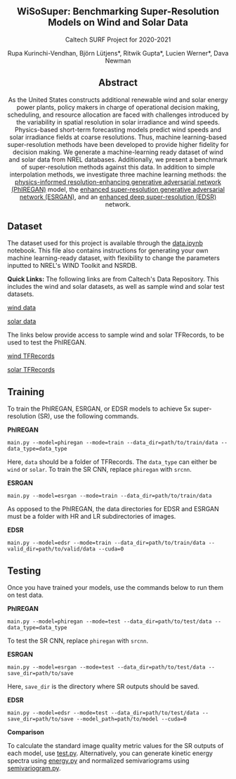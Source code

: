 <div align="center">

## WiSoSuper: Benchmarking Super-Resolution Models on Wind and Solar Data

Caltech SURF Project for 2020-2021

Rupa Kurinchi-Vendhan, Björn Lütjens*, Ritwik Gupta*, Lucien Werner*, Dava Newman

## Abstract
As the United States constructs additional renewable wind and solar energy power plants, policy makers in charge of operational decision making, scheduling, and resource allocation are faced with challenges introduced by the variability in spatial resolution in solar irradiance and wind speeds. Physics-based short-term forecasting models predict wind speeds and solar irradiance fields at coarse resolutions. Thus, machine learning-based super-resolution methods have been developed to provide higher fidelity for decision making. We generate a machine-learning ready dataset of wind and solar data from NREL databases. Additionally, we present a benchmark of super-resolution methods against this data. In addition to simple interpolation methods, we investigate three machine learning methods: the [physics-informed resolution-enhancing generative adversarial network (PhIREGAN)](https://www.pnas.org/content/117/29/16805) model, the [enhanced super-resolution generative adversarial network (ESRGAN)](http://openaccess.thecvf.com/content_ECCVW_2018/papers/11133/Wang_ESRGAN_Enhanced_Super-Resolution_Generative_Adversarial_Networks_ECCVW_2018_paper.pdf), and an [enhanced deep super-resolution (EDSR)](https://arxiv.org/abs/1707.02921) network.

<div align="left">

## Dataset
The dataset used for this project is available through the [data.ipynb](https://github.com/RupaKurinchiVendhan/SuperEnergyBench/blob/main/data.ipynb) notebook. This file also contains instructions for generating your own machine learning-ready dataset, with flexibility to change the parameters inputted to NREL's WIND Toolkit and NSRDB.

**Quick Links:**
The following links are from Caltech's Data Repository. This includes the wind and solar datasets, as well as sample wind and solar test datasets.
  
[wind data](https://data.caltech.edu/records/2126)
  
[solar data](https://data.caltech.edu/records/2127)

The links below provide access to sample wind and solar TFRecords, to be used to test the PhIREGAN.

[wind TFRecords](https://drive.google.com/file/d/1YOskV2lmsnaOX9233-_Q2M5GRL779Okq/view?usp=sharing)
  
[solar TFRecords](https://drive.google.com/file/d/16G61UgIyYlDciG_IUyR5XYv8wMB838vb/view?usp=sharing)

## Training
To train the PhIREGAN, ESRGAN, or EDSR models to achieve 5x super-resolution (SR), use the following commands.

**PhIREGAN**

`main.py --model=phiregan --mode=train --data_dir=path/to/train/data --data_type=data_type`

Here, `data` should be a folder of TFRecords. The `data_type` can either be `wind` or `solar`. To train the SR CNN, replace `phiregan` with `srcnn`. 

**ESRGAN**

`main.py --model=esrgan --mode=train --data_dir=path/to/train/data`

As opposed to the PhIREGAN, the data directories for EDSR and ESRGAN must be a folder with HR and LR subdirectories of images. 

**EDSR**

`main.py --model=edsr --mode=train --data_dir=path/to/train/data --valid_dir=path/to/valid/data --cuda=0`

## Testing
Once you have trained your models, use the commands below to run them on test data.

**PhIREGAN**

`main.py --model=phiregan --mode=test --data_dir=path/to/test/data --data_type=data_type`

To test the SR CNN, replace `phiregan` with `srcnn`.

**ESRGAN**

`main.py --model=esrgan --mode=test --data_dir=path/to/test/data --save_dir=path/to/save`

Here, `save_dir` is the directory where SR outputs should be saved.

**EDSR**

`main.py --model=edsr --mode=test --data_dir=path/to/test/data --save_dir=path/to/save --model_path=path/to/model --cuda=0`

**Comparison**

To calculate the standard image quality metric values for the SR outputs of each model, use [test.py](https://github.com/RupaKurinchiVendhan/SuperEnergyBench/blob/main/test.py). Alternatively, you can generate kinetic energy spectra using [energy.py](https://github.com/RupaKurinchiVendhan/SuperEnergyBench/blob/main/energy.py) and normalized semivariograms using [semivariogram.py](https://github.com/RupaKurinchiVendhan/SuperEnergyBench/blob/main/energy.py).
